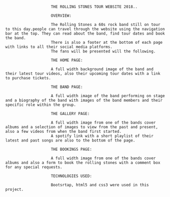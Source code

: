                         
                        THE ROLLING STONES TOUR WEBSITE 2018..
                        
                        OVERVIEW:
                        
                        The Rolling Stones a 60s rock band still on tour to this day.people can travel through the website using the navigation bar at the top. They can read about the band, find tour dates and book the band.
                        There is also a footer at the bottom of each page with links to all their social media platforms.
                        The fans will be presented will the following.
                        
                        THE HOME PAGE:
                        
                        A full width background image of the band and their latest tour videos, also their upcoming tour dates with a link to purchase tickets.
                        
                        THE BAND PAGE:
                        
                        A full width image of the band performing on stage and a biography of the band with images of the band members and their specific role within the group.
                        
                        THE GALLERY PAGE:
                        
                        A full width image from one of the bands cover albums and a selection of images to view from the past and present, also a few videos from when the band first started.
                        A spotify link with a short playlist of their latest and past songs are also to the bottom of the page.
                        
                        THE BOOKINGS PAGE:
                        
                        A full width image from one of the bands cover albums and also a form to book the rolling stones with a comment box for any special requests.
                        
                        TECHNOLOGIES USED:
                        
                        Bootsrtap, html5 and css3 were used in this project.
                        
                        
                        
                        
                        
                        
                        





                            
                            
     
    